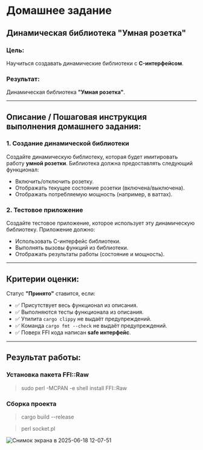 # Домашнее задание

## Динамическая библиотека "Умная розетка"

### Цель:

Научиться создавать динамические библиотеки с **C-интерфейсом**.

### Результат:

Динамическая библиотека **"Умная розетка"**.

---

## Описание / Пошаговая инструкция выполнения домашнего задания:

### 1. Создание динамической библиотеки

Создайте динамическую библиотеку, которая будет имитировать работу **умной розетки**. Библиотека должна предоставлять следующий функционал:

- Включить/отключить розетку.
- Отображать текущее состояние розетки (включена/выключена).
- Отображать потребляемую мощность (например, в ваттах).

### 2. Тестовое приложение

Создайте тестовое приложение, которое использует эту динамическую библиотеку. Приложение должно:

- Использовать C-интерфейс библиотеки.
- Выполнять вызовы функций из библиотеки.
- Отображать результаты работы (состояние и мощность).

---

## Критерии оценки:

Статус **"Принято"** ставится, если:

- ✅ Присутствует весь функционал из описания.
- ✅ Выполняются тесты функционала из описания.
- ✅ Утилита `cargo clippy` не выдаёт предупреждений.
- ✅ Команда `cargo fmt --check` не выдаёт предупреждений.
- ✅ Поверх FFI кода написан **safe интерфейс**.

---

## Результат работы:

### Установка пакета FFI::Raw

> sudo perl -MCPAN -e shell
install FFI::Raw

### Сборка проекта

> cargo build --release

> perl socket.pl

![Снимок экрана в 2025-06-18 12-07-51](https://github.com/user-attachments/assets/42051bc1-6788-4ddb-80a9-6d167fcaa0d3)
